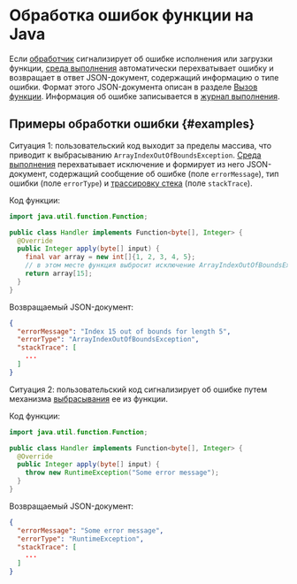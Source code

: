 # Обработка ошибок функции на Java

Если [обработчик](handler.md) сигнализирует об ошибке исполнения или загрузки функции, [среда выполнения](../../concepts/runtime/index.md) автоматически перехватывает ошибку и возвращает в ответ JSON-документ, содержащий информацию о типе ошибки. Формат этого JSON-документа описан в разделе [Вызов функции](../../concepts/function-invoke.md#error). Информация об ошибке записывается в [журнал выполнения](logging.md).

## Примеры обработки ошибки {#examples}

Ситуация 1: пользовательский код выходит за пределы массива, что приводит к выбрасыванию `ArrayIndexOutOfBoundsException`. [Среда выполнения](../../concepts/runtime/index.md) перехватывает исключение и формирует из него JSON-документ, содержащий сообщение об ошибке (поле `errorMessage`), тип ошибки (поле `errorType`) и [трассировку стека](https://ru.qwe.wiki/wiki/Stack_trace) (поле `stackTrace`).

Код функции:

```java
import java.util.function.Function;

public class Handler implements Function<byte[], Integer> {
  @Override
  public Integer apply(byte[] input) {
    final var array = new int[]{1, 2, 3, 4, 5};
    // в этом месте функция выбросит исключение ArrayIndexOutOfBoundsException
    return array[15];
  }
}
```

Возвращаемый JSON-документ:

```json
{
  "errorMessage": "Index 15 out of bounds for length 5",
  "errorType": "ArrayIndexOutOfBoundsException",
  "stackTrace": [
    ...
  ]
}
```

Ситуация 2: пользовательский код сигнализирует об ошибке путем механизма [выбрасывания](https://docs.oracle.com/javase/tutorial/essential/exceptions/throwing.html) ее из функции.

Код функции:

```java
import java.util.function.Function;

public class Handler implements Function<byte[], Integer> {
  @Override
  public Integer apply(byte[] input) {
    throw new RuntimeException("Some error message");
  }
}
```

Возвращаемый JSON-документ:

```json
{
  "errorMessage": "Some error message",
  "errorType": "RuntimeException",
  "stackTrace": [
    ...
  ]
}
```
